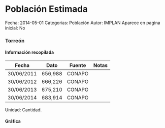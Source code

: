 Población Estimada
=====

Fecha: 2014-05-01
Categorías: Población
Autor: IMPLAN
Aparece en pagina inicial: No

### Torreón

<!-- break -->

#### Información recopilada

<table class="table table-hover table-bordered matriz">
  <thead>
    <tr><th>Fecha</th><th>Dato</th><th>Fuente</th><th>Notas</th></tr>
  </thead>
  <tbody>
    <tr><td class="centrado">30/06/2011</td><td class="derecha">656,988</td><td>CONAPO</td><td></td></tr>
    <tr><td class="centrado">30/06/2012</td><td class="derecha">666,226</td><td>CONAPO</td><td></td></tr>
    <tr><td class="centrado">30/06/2013</td><td class="derecha">675,210</td><td>CONAPO</td><td></td></tr>
    <tr><td class="centrado">30/06/2014</td><td class="derecha">683,914</td><td>CONAPO</td><td></td></tr>
  </tbody>
</table>

Unidad: Cantidad.

#### Gráfica

<div id="Morrisdabxheko" class="grafica"></div>
  <script>
  new Morris.Line({
    element: 'Morrisdabxheko',
    data: [
      { fecha: '2011-06-30', dato: 656988 },
      { fecha: '2012-06-30', dato: 666226 },
      { fecha: '2013-06-30', dato: 675210 },
      { fecha: '2014-06-30', dato: 683914 }
    ],
    xkey: 'fecha',
    ykeys: ['dato'],
    labels: ['Dato'],
    lineColors: ['#FF5B02'],
    xLabelFormat: function(d) {
      return d.getDate()+'/'+(d.getMonth()+1)+'/'+d.getFullYear();
    },
    dateFormat: function (ts) {
      var d = new Date(ts);
      return d.getDate() + '/' + (d.getMonth() + 1) + '/' + d.getFullYear();
    }
  });
  </script>
